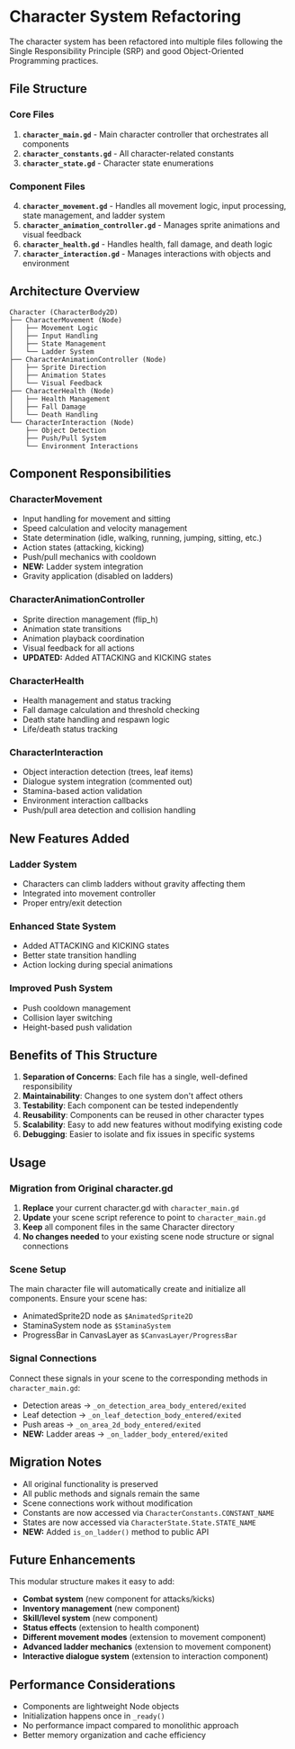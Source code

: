 # Character System Refactoring

The character system has been refactored into multiple files following the Single Responsibility Principle (SRP) and good Object-Oriented Programming practices.

## File Structure

### Core Files

1. **`character_main.gd`** - Main character controller that orchestrates all components
2. **`character_constants.gd`** - All character-related constants
3. **`character_state.gd`** - Character state enumerations

### Component Files

4. **`character_movement.gd`** - Handles all movement logic, input processing, state management, and ladder system
5. **`character_animation_controller.gd`** - Manages sprite animations and visual feedback
6. **`character_health.gd`** - Handles health, fall damage, and death logic
7. **`character_interaction.gd`** - Manages interactions with objects and environment

## Architecture Overview

```
Character (CharacterBody2D)
├── CharacterMovement (Node)
│   ├── Movement Logic
│   ├── Input Handling
│   ├── State Management
│   └── Ladder System
├── CharacterAnimationController (Node)
│   ├── Sprite Direction
│   ├── Animation States
│   └── Visual Feedback
├── CharacterHealth (Node)
│   ├── Health Management
│   ├── Fall Damage
│   └── Death Handling
└── CharacterInteraction (Node)
    ├── Object Detection
    ├── Push/Pull System
    └── Environment Interactions
```

## Component Responsibilities

### CharacterMovement
- Input handling for movement and sitting
- Speed calculation and velocity management
- State determination (idle, walking, running, jumping, sitting, etc.)
- Action states (attacking, kicking)
- Push/pull mechanics with cooldown
- **NEW:** Ladder system integration
- Gravity application (disabled on ladders)

### CharacterAnimationController
- Sprite direction management (flip_h)
- Animation state transitions
- Animation playback coordination
- Visual feedback for all actions
- **UPDATED:** Added ATTACKING and KICKING states

### CharacterHealth
- Health management and status tracking
- Fall damage calculation and threshold checking
- Death state handling and respawn logic
- Life/death status tracking

### CharacterInteraction
- Object interaction detection (trees, leaf items)
- Dialogue system integration (commented out)
- Stamina-based action validation
- Environment interaction callbacks
- Push/pull area detection and collision handling

## New Features Added

### Ladder System
- Characters can climb ladders without gravity affecting them
- Integrated into movement controller
- Proper entry/exit detection

### Enhanced State System
- Added ATTACKING and KICKING states
- Better state transition handling
- Action locking during special animations

### Improved Push System
- Push cooldown management
- Collision layer switching
- Height-based push validation

## Benefits of This Structure

1. **Separation of Concerns**: Each file has a single, well-defined responsibility
2. **Maintainability**: Changes to one system don't affect others
3. **Testability**: Each component can be tested independently
4. **Reusability**: Components can be reused in other character types
5. **Scalability**: Easy to add new features without modifying existing code
6. **Debugging**: Easier to isolate and fix issues in specific systems

## Usage

### Migration from Original character.gd

1. **Replace** your current character.gd with `character_main.gd`
2. **Update** your scene script reference to point to `character_main.gd`
3. **Keep** all component files in the same Character directory
4. **No changes needed** to your existing scene node structure or signal connections

### Scene Setup

The main character file will automatically create and initialize all components. Ensure your scene has:

- AnimatedSprite2D node as `$AnimatedSprite2D`
- StaminaSystem node as `$StaminaSystem`
- ProgressBar in CanvasLayer as `$CanvasLayer/ProgressBar`

### Signal Connections

Connect these signals in your scene to the corresponding methods in `character_main.gd`:

- Detection areas → `_on_detection_area_body_entered/exited`
- Leaf detection → `_on_leaf_detection_body_entered/exited`
- Push areas → `_on_area_2d_body_entered/exited`
- **NEW:** Ladder areas → `_on_ladder_body_entered/exited`

## Migration Notes

- All original functionality is preserved
- All public methods and signals remain the same
- Scene connections work without modification
- Constants are now accessed via `CharacterConstants.CONSTANT_NAME`
- States are now accessed via `CharacterState.State.STATE_NAME`
- **NEW:** Added `is_on_ladder()` method to public API

## Future Enhancements

This modular structure makes it easy to add:

- **Combat system** (new component for attacks/kicks)
- **Inventory management** (new component)
- **Skill/level system** (new component)
- **Status effects** (extension to health component)
- **Different movement modes** (extension to movement component)
- **Advanced ladder mechanics** (extension to movement component)
- **Interactive dialogue system** (extension to interaction component)

## Performance Considerations

- Components are lightweight Node objects
- Initialization happens once in `_ready()`
- No performance impact compared to monolithic approach
- Better memory organization and cache efficiency